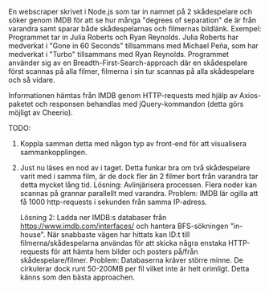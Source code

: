 En webscraper skrivet i Node.js som tar in namnet på 2 skådespelare och söker genom IMDB för att se hur många "degrees of separation" de är från varandra samt sparar både skådespelarnas och filmernas bildlänk. Exempel: Programmet tar in Julia Roberts och Ryan Reynolds. Julia Roberts har medverkat i "Gone in 60 Seconds" tillsammans med Michael Peña, som har medverkat i "Turbo" tillsammans med Ryan Reynolds. Programmet använder sig av en Breadth-First-Search-approach där en skådespelare först scannas på alla filmer, filmerna i sin tur scannas på alla skådespelare och så vidare.

Informationen hämtas från IMDB genom HTTP-requests med hjälp av Axios-paketet och responsen behandlas med jQuery-kommandon (detta görs möjligt av Cheerio).

TODO:
1. Koppla samman detta med någon typ av front-end för att visualisera sammankopplingen.

2. Just nu läses en nod av i taget. Detta funkar bra om två skådespelare varit med i samma film, är de dock fler än 2 filmer bort från varandra tar detta mycket lång tid.
  Lösning: Avlinjärisera processen. Flera noder kan scannas på grannar parallellt med varandra. Problem: IMDB lär ogilla att få 1000 http-requests i sekunden från samma IP-adress.
  
   Lösning 2: Ladda ner IMDB:s databaser från https://www.imdb.com/interfaces/ och hantera BFS-sökningen "in-house". När snabbaste vägen har hittats kan ID:t till filmerna/skådespelarna
  användas för att skicka några enstaka HTTP-requests för att hämta hem bilder och posters på/från skådespelare/filmer. Problem: Databaserna kräver större minne. De cirkulerar dock runt
  50-200MB per fil vilket inte är helt orimligt. Detta känns som den bästa approachen.
